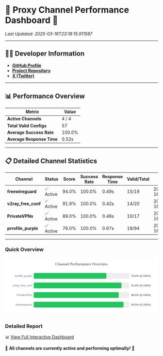 # 🌟 Proxy Channel Performance Dashboard 🌟

_Last Updated: 2025-03-16T23:18:15.911587_

---

## 👩‍💻 Developer Information

- **[GitHub Profile](https://github.com/4n0nymou3)**  
- **[Project Repository](https://github.com/4n0nymou3/multi-proxy-config-fetcher)**  
- **[X (Twitter)](https://x.com/4n0nymou3)**  

---

## 📊 Performance Overview

| Metric                | Value       |
|-----------------------|-------------|
| **Active Channels**   | 4 / 4       |
| **Total Valid Configs** | 57          |
| **Average Success Rate** | 100.0%      |
| **Average Response Time** | 0.52s       |

---

## 📋 Detailed Channel Statistics

| Channel          | Status     | Score  | Success Rate | Response Time | Valid/Total | Last Success               |
|------------------|------------|--------|--------------|---------------|-------------|----------------------------|
| **freewireguard**  | ✅ Active  | 94.0%  | 100.0% | 0.49s         | 15/19       | 2025-03-16T23:18:15.909787 |
| **v2ray_free_conf**  | ✅ Active  | 91.9%  | 100.0% | 0.42s         | 14/20       | 2025-03-16T23:18:14.878657 |
| **PrivateVPNs**  | ✅ Active  | 89.0%  | 100.0% | 0.48s         | 10/17       | 2025-03-16T23:18:15.387834 |
| **prrofile_purple**  | ✅ Active  | 76.0%  | 100.0% | 0.67s         | 18/94       | 2025-03-16T23:18:14.421469 |

---

### Quick Overview
<div align="center">
  <a href="https://raw.githubusercontent.com/nullluser/NullRepo/refs/heads/main/assets/channel_stats_chart.svg">
    <img src="https://raw.githubusercontent.com/nullluser/NullRepo/refs/heads/main/assets/channel_stats_chart.svg" alt="Source Performance Statistics" width="800">
  </a>
</div>

### Detailed Report
📊 [View Full Interactive Dashboard](https://htmlpreview.github.io/?https://github.com/nullluser/NullRepo/blob/main/assets/performance_report.html)

🎉 **All channels are currently active and performing optimally!** 🎉
